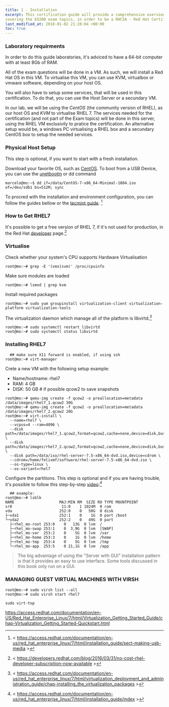 ```yaml
---
title: 1 - Installation
excerpt: This certification guide will provide a comprehensive overview of Red Hat Enterprise Linux, RHEL 7,
covering the EX200 exam topics, in order to be a RHCSA - Red Hat Certified System Administrator Guide.
last_modified_at: 2018-01-02 21:28:04 +00:00
toc: true
---
```


### Laboratory requirments
In order to do this guide laboratories, it's adviced to have a 64-bit computer with at least 8Gb of RAM.

All of the exam questions will be done in a VM. As such, we will install a Red Hat OS in this VM. To virtualise this VM, you can use KVM, virtualbox or vmware software, depending on your host OS.

You will also have to setup some services, that will be used in this certification.
To do that, you can use the Host Server or a secundary VM.

In our lab, we will be using the *CentOS* (the community version of RHEL), as our host OS and *KVM* to virtualise RHEL 7.
The services needed for the certification (and not part of the Exam topics) will be done in this server, using the RHEL VM exclusivily to pratice the certification. An alternative setup would be, a windows PC virtualising a RHEL box and a secundary CentOS box to setup the needed services.

### Physical Host Setup

This step is optional, if you want to start with a fresh installation.

Download your favorite OS, such as [CentOS](http://isoredirect.centos.org/centos/7/isos/x86_64/).
To boot from a USB Device, you can use the [unetbootin](http://unetbootin.github.io/) or dd command

```console
marcelo@mo:~$ dd if=/data/CentOS-7-x86_64-Minimal-1804.iso of=/dev/sdb1 bs=512M; sync
```

To procred with the installation and environment configuration, you can follow the guides bellow or the [tecmint guide](https://www.tecmint.com/centos-7-installation/). [^1]

[^1]: < https://access.redhat.com/documentation/en-us/red_hat_enterprise_linux/7/html/installation_guide/sect-making-usb-media >

### How to Get RHEL7

It's possible to get a free version of RHEL 7, if it's not used for production, in the Red Hat [developer](https://developers.redhat.com/products/rhel/download/) page.[^2]

[^2]: < https://developers.redhat.com/blog/2016/03/31/no-cost-rhel-developer-subscription-now-available >


### Virtualise

Check whether your system's CPU supports Hardware Virtualisation
```console
root@mo:~# grep -E '(vmx|svm)' /proc/cpuinfo
```

Make sure modules are loaded
```console
root@mo:~# lsmod | grep kvm
```

Install required packages
```console
root@mo:~# sudo yum groupinstall virtualization-client virtualization-platform virtualization-tools
```

The virtualization daemon which manage all of the platform is libvirtd.[^4]
```console
root@mo:~# sudo systemctl restart libvirtd
root@mo:~# sudo systemctl status libvirtd
```

[^4]: < https://access.redhat.com/documentation/en-us/red_hat_enterprise_linux/7/html/virtualization_deployment_and_administration_guide/chap-installing_the_virtualization_packages >

### Installing RHEL7


```console
  ## make sure X11 forward is enabled, if using ssh
root@mo:~# virt-manager
```

Crete a new VM with the following setup example:
* Name/hostname: rhel7
* RAM: 4 GB
* DISK: 50 GB # if possible qcow2 to save snapshots


```console
root@mo:~# qemu-img create -f qcow2 -o preallocation=metadata /data/images/rhel7_1.qcow2 30G
root@mo:~# qemu-img create -f qcow2 -o preallocation=metadata /data/images/rhel7_2.qcow2 20G
root@mo:~# virt-install \
  --name=rhel7 \
  --vcpus=4 --ram=4096 \
  --disk path=/data/images/rhel7_1.qcow2,format=qcow2,cache=none,device=disk,bus=virtio \
  --disk path=/data/images/rhel7_2.qcow2,format=qcow2,cache=none,device=disk,bus=virtio \
  --disk path=/data/iso/rhel-server-7.5-x86_64-dvd.iso,device=cdrom \
  --cdrom=/home/felixmf/software/rhel-server-7.5-x86_64-dvd.iso \
  --os-type=linux \
  --os-variant=rhel7
```


Configure the partitions. This step is optional and if you are having trouble, it's possible to follow this step-by-step [video](https://youtu.be/AjdQbv3A1OI):[^3]

[^3]: < https://access.redhat.com/documentation/en-us/red_hat_enterprise_linux/7/html/installation_guide/index >


```console
  ## example:
root@mo:~# lsblk
NAME                    MAJ:MIN RM  SIZE RO TYPE MOUNTPOINT
sr0                      11:0    1 1024M  0 rom  
vda                     252:0    0   50G  0 disk
├─vda1                  252:1    0    1G  0 part /boot
└─vda2                  252:2    0   49G  0 part
  ├─rhel_mo-root 253:0    0   13G  0 lvm  /
  ├─rhel_mo-swap 253:1    0  3,9G  0 lvm  [SWAP]
  ├─rhel_mo-var  253:2    0    5G  0 lvm  /var
  ├─rhel_mo-home 253:3    0    1G  0 lvm  /home
  ├─rhel_mo-tmp  253:4    0    5G  0 lvm  /tmp
  └─rhel_mo-app  253:5    0 21,1G  0 lvm  /app
```

> The big advantage of using the "Server with GUI" installation pattern is that it provides an easy to use interface. Some tools discussed in
this book only run on a GUI.



### MANAGING GUEST VIRTUAL MACHINES WITH VIRSH

```console
root@mo:~# sudo virsh list --all
root@mo:~# sudo virsh start rhel7

sudo virt-top
```

https://access.redhat.com/documentation/en-US/Red_Hat_Enterprise_Linux/7/html/Virtualization_Getting_Started_Guide/chap-Virtualization_Getting_Started-Quickstart.html
